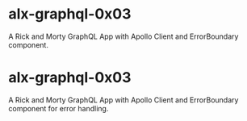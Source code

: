 # alx-graphql-0x03
A Rick and Morty GraphQL App with Apollo Client and ErrorBoundary component.
# alx-graphql-0x03

A Rick and Morty GraphQL App with Apollo Client and ErrorBoundary component for error handling.
